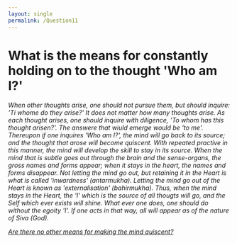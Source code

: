 ```yaml
---
layout: single
permalink: /Question11
---
```

# What is the means for constantly holding on to the thought 'Who am I?'

_When other thoughts arise, one should not pursue them, but should inquire: 'Ti whome do they arise?' It does not matter how many thoughts arise. As each thought arises, one should inquire with diligence, 'To whom has this thought arisen?'. The answere that wiuld emerge would be 'to me'. Thereupon if one inquires 'Who am I?', the mind will go back to its source; and the thought that arose will become quiscent. With repeated practive in this manner, the mind will develop the skill to stay in its source. When the mind that is subtle goes out through the brain and the sense-organs, the gross names and forms appear; when it stays in the heart, the names and forms disappear. Not letting the mind go out, but retaining it in the Heart is what is called 'inwardness' (antarmukha). Letting the mind go out of the Heart is known as 'externalisation' (bahirmukha). Thus, when the mind stays in the Heart, the 'I' which is the source of all thougts will go, and the Self which ever exists will shine. What ever one does, one should do without the egoity 'I'. If one acts in that way, all will appear as of the nature of Siva (God)._


[_Are there no other means for making the mind quiscent?_](/Question12)
